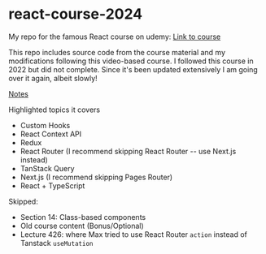 # react-course-2024

My repo for the famous React course on udemy: [Link to course](https://www.udemy.com/course/react-the-complete-guide-incl-redux/)

This repo includes source code from the course material and my modifications following this video-based course. I followed this course in 2022 but did not complete. Since it's been updated extensively I am going over it again, albeit slowly!

[Notes](/notes.md)

Highlighted topics it covers

- Custom Hooks
- React Context API
- Redux
- React Router (I recommend skipping React Router -- use Next.js instead)
- TanStack Query
- Next.js (I recommend skipping Pages Router)
- React + TypeScript

Skipped:

- Section 14: Class-based components
- Old course content (Bonus/Optional)
- Lecture 426: where Max tried to use React Router `action` instead of Tanstack `useMutation`
